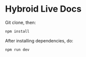 # Hybroid Live Docs

Git clone, then:

```bash
npm install
```

After installing dependencies, do:

```bash
npm run dev
```
